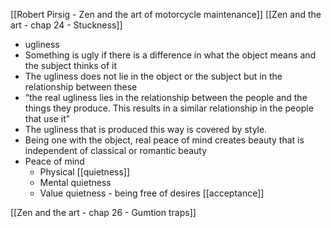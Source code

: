 [[Robert Pirsig - Zen and the art of motorcycle maintenance]]
[[Zen and the art - chap 24 - Stuckness]]

- ugliness
- Something is ugly if there is a difference in what the object means and the subject thinks of it
- The ugliness does not lie in the object or the subject but in the relationship between these
- “the real ugliness lies in the relationship between the people and the things they produce. This results in a similar relationship in the people that use it”
- The ugliness that is produced this way is covered by style. 
- Being one with the object, real peace of mind creates beauty that is independent of classical or romantic beauty
- Peace of mind
	- Physical [[quietness]]
	- Mental quietness
	- Value quietness - being free of desires [[acceptance]]

[[Zen and the art - chap 26 - Gumtion traps]]